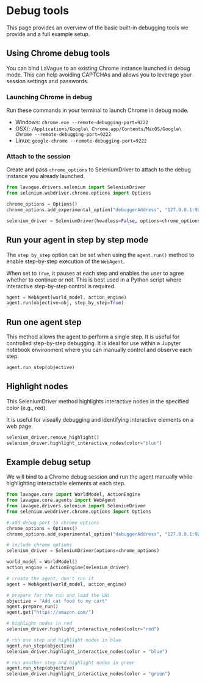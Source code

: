 # Debug tools

This page provides an overview of the basic built-in debugging tools we provide and a full example setup. 


## Using Chrome debug tools

You can bind LaVague to an existing Chrome instance launched in debug mode. This can help avoiding CAPTCHAs and allows you to leverage your session settings and passwords. 

### Launching Chrome in debug

Run these commands in your terminal to launch Chrome in debug mode. 

- Windows: `chrome.exe --remote-debugging-port=9222`
- OSX/: `/Applications/Google\ Chrome.app/Contents/MacOS/Google\ Chrome --remote-debugging-port=9222`
- Linux: `google-chrome --remote-debugging-port=9222`

### Attach to the session

Create and pass `chrome_options` to SeleniumDriver to attach to the debug instance you already launched. 

```py
from lavague.drivers.selenium import SeleniumDriver
from selenium.webdriver.chrome.options import Options

chrome_options = Options()
chrome_options.add_experimental_option("debuggerAddress", "127.0.0.1:9222")

selenium_driver = SeleniumDriver(headless=False, options=chrome_options)
```

## Run your agent in step by step mode

The `step_by_step` option can be set when using the `agent.run()` method to enable step-by-step execution of the `WebAgent`.

When set to `True`, it pauses at each step and enables the user to agree whether to continue or not. This is best used in a Python script where interactive step-by-step control is required.

```py
agent = WebAgent(world_model, action_engine) 
agent.run(objective=obj, step_by_step=True)
```

## Run one agent step

This method allows the agent to perform a single step. It is useful for controlled step-by-step debugging. It is ideal for use within a Jupyter notebook environment where you can manually control and observe each step.

```py
agent.run_step(objective)
```

## Highlight nodes 

This SeleniumDriver method highlights interactive nodes in the specified color (e.g., red). 

It is useful for visually debugging and identifying interactive elements on a web page.

```py
selenium_driver.remove_highlight()
selenium_driver.highlight_interactive_nodes(color="blue")
```

## Example debug setup

We will bind to a Chrome debug session and run the agent manually while highlighting interactable elements at each step. 

```python
from lavague.core import WorldModel, ActionEngine
from lavague.core.agents import WebAgent
from lavague.drivers.selenium import SeleniumDriver
from selenium.webdriver.chrome.options import Options

# add debug port to chrome options
chrome_options = Options()
chrome_options.add_experimental_option("debuggerAddress", "127.0.0.1:9222")

# include chrome options 
selenium_driver = SeleniumDriver(options=chrome_options)

world_model = WorldModel()
action_engine = ActionEngine(selenium_driver)

# create the agent, don't run it
agent = WebAgent(world_model, action_engine)

# prepare for the run and load the URL
objective = "Add cat food to my cart"
agent.prepare_run()
agent.get("https://amazon.com/")

# highlight nodes in red
selenium_driver.highlight_interactive_nodes(color="red")

# run one step and highlight nodes in blue
agent.run_step(objective)
selenium_driver.highlight_interactive_nodes(color = "blue")

# run another step and highlight nodes in green
agent.run_step(objective)
selenium_driver.highlight_interactive_nodes(color = "green")
```
